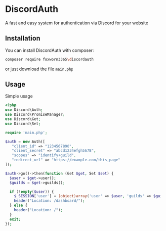# DiscordAuth
A fast and easy system for authentication via Discord for your website

## Installation
You can install DiscordAuth with composer:
```bash
composer require foxworn3365\discordauth
```
or just download the file `main.php`

## Usage
Simple usage
```php
<?php
use Discord\Auth;
use Discord\PromiseManager;
use Discord\Get;
use Discord\Set;

require 'main.php';

$auth = new Auth([
   "client_id" => "1234567890",
   "client_secret" => "abcd1234efgh5678",
   "scopes" => "identify+guild",
   "redirect_url" => "https://example.com/this_page"
]);

$auth->go()->then(function (Get $get, Set $set) {
  $user = $get->user();
  $guilds = $get->guilds();

  if (!empty($user)) {
    $_SESSION['user'] = (object)array('user' => $user, 'guilds' => $guilds);
    header("Location: /dashboard/");
  } else {
    header("Location: /");
  }
  exit;
});
```
